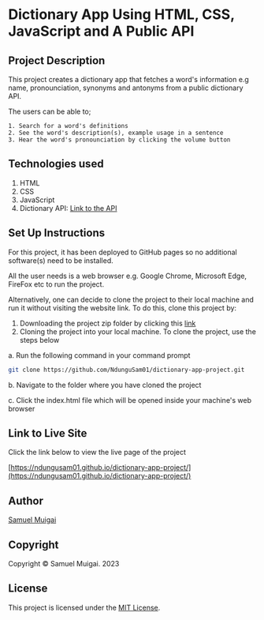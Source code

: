 # Dictionary App Using HTML, CSS, JavaScript and A Public API 

## Project Description

This project creates a dictionary app that fetches a word's information e.g name, pronounciation, synonyms and antonyms from a public dictionary API.

The users can be able to;           

    1. Search for a word's definitions  
    2. See the word's description(s), example usage in a sentence   
    3. Hear the word's pronounciation by clicking the volume button

## Technologies used
1. HTML
2. CSS
3. JavaScript
4. Dictionary API: [Link to the API](https://api.dictionaryapi.dev/api/v2/entries/en/visit) 

## Set Up Instructions

For this project, it has been deployed to GitHub pages so no additional software(s) need to be installed.

All the user needs is a web browser e.g. Google Chrome, Microsoft Edge, FireFox etc to run the project.

Alternatively, one can decide to clone the project to their local machine and run it without visiting the website link. To do this, clone this project by:

1. Downloading the project zip folder by clicking this [link](https://api.dictionaryapi.dev/api/v2/entries/en/visit)
2. Cloning the project into your local machine. To clone the project, use the steps below

a. Run the following command in your command prompt

```bash
git clone https://github.com/NdunguSam01/dictionary-app-project.git
```
b. Navigate to the folder where you have cloned the project

c. Click the index.html file which will be opened inside your machine's web browser

## Link to Live Site

Click the link below to view the live page of the project

[https://ndungusam01.github.io/dictionary-app-project/](https://ndungusam01.github.io/dictionary-app-project/)

## Author
[Samuel Muigai](https://github.com/NdunguSam01)

## Copyright

Copyright &copy; Samuel Muigai. 2023

## License

This project is licensed under the [MIT License](LICENSE).

